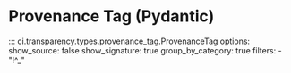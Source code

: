 # Provenance Tag (Pydantic)

::: ci.transparency.types.provenance_tag.ProvenanceTag
    options:
      show_source: false
      show_signature: true
      group_by_category: true
      filters:
        - "!^_"
